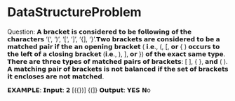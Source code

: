 # DataStructureProblem
Question:
𝗔 𝗯𝗿𝗮𝗰𝗸𝗲𝘁 𝗶𝘀 𝗰𝗼𝗻𝘀𝗶𝗱𝗲𝗿𝗲𝗱 𝘁𝗼 𝗯𝗲 𝗳𝗼𝗹𝗹𝗼𝘄𝗶𝗻𝗴 𝗼𝗳 𝘁𝗵𝗲 𝗰𝗵𝗮𝗿𝗮𝗰𝘁𝗲𝗿𝘀 ‘(‘, ‘)’, ‘[‘, ‘]’, ‘{], ‘}’.𝗧𝘄𝗼 𝗯𝗿𝗮𝗰𝗸𝗲𝘁𝘀 𝗮𝗿𝗲 𝗰𝗼𝗻𝘀𝗶𝗱𝗲𝗿𝗲𝗱 𝘁𝗼 𝗯𝗲 𝗮 𝗺𝗮𝘁𝗰𝗵𝗲𝗱 𝗽𝗮𝗶𝗿 𝗶𝗳 𝘁𝗵𝗲 𝗮𝗻 𝗼𝗽𝗲𝗻𝗶𝗻𝗴 𝗯𝗿𝗮𝗰𝗸𝗲𝘁 ( 𝗶.𝗲., (, [, 𝗼𝗿 { ) 𝗼𝗰𝗰𝘂𝗿𝘀 𝘁𝗼 𝘁𝗵𝗲 𝗹𝗲𝗳𝘁 𝗼𝗳 𝗮 𝗰𝗹𝗼𝘀𝗶𝗻𝗴 𝗯𝗿𝗮𝗰𝗸𝗲𝘁 (𝗶.𝗲., ), ], 𝗼𝗿 }) 𝗼𝗳 𝘁𝗵𝗲 𝗲𝘅𝗮𝗰𝘁 𝘀𝗮𝗺𝗲 𝘁𝘆𝗽𝗲. 𝗧𝗵𝗲𝗿𝗲 𝗮𝗿𝗲 𝘁𝗵𝗿𝗲𝗲 𝘁𝘆𝗽𝗲𝘀 𝗼𝗳 𝗺𝗮𝘁𝗰𝗵𝗲𝗱 𝗽𝗮𝗶𝗿𝘀 𝗼𝗳 𝗯𝗿𝗮𝗰𝗸𝗲𝘁𝘀: [ ], { }, 𝗮𝗻𝗱 ( ). 𝗔 𝗺𝗮𝘁𝗰𝗵𝗶𝗻𝗴 𝗽𝗮𝗶𝗿 𝗼𝗳 𝗯𝗿𝗮𝗰𝗸𝗲𝘁𝘀 𝗶𝘀 𝗻𝗼𝘁 𝗯𝗮𝗹𝗮𝗻𝗰𝗲𝗱 𝗶𝗳 𝘁𝗵𝗲 𝘀𝗲𝘁 𝗼𝗳 𝗯𝗿𝗮𝗰𝗸𝗲𝘁𝘀 𝗶𝘁 𝗲𝗻𝗰𝗹𝗼𝘀𝗲𝘀 𝗮𝗿𝗲 𝗻𝗼𝘁 𝗺𝗮𝘁𝗰𝗵𝗲𝗱.

𝗘𝗫𝗔𝗠𝗣𝗟𝗘:
𝗜𝗻𝗽𝘂𝘁:
𝟮
[({})]
{(]}
𝗢𝘂𝘁𝗽𝘂𝘁:
𝗬𝗘𝗦
𝗡o

